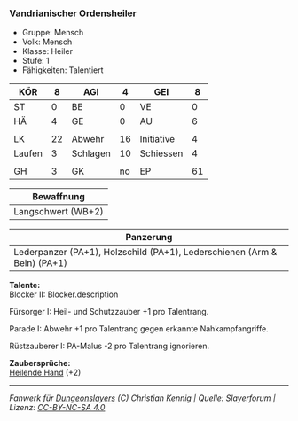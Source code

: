 ### Vandrianischer Ordensheiler  
- Gruppe: Mensch  
- Volk: Mensch  
- Klasse: Heiler  
- Stufe: 1  
- Fähigkeiten: Talentiert  


| KÖR | 8 | AGI | 4 | GEI | 8 |
| --- | --- | --- | --- | --- | --- |
| ST | 0 | BE | 0 | VE | 0 |
| HÄ | 4 | GE | 0 | AU | 6 |
|  |  |  |  |  |  |
| LK | 22 | Abwehr | 16 | Initiative | 4 |
| Laufen | 3 | Schlagen | 10 | Schiessen | 4 |
|  |  |  |  |  |  |
| GH | 3 | GK | no | EP | 61 |


| Bewaffnung |
| --- |
| Langschwert (WB+2) |


| Panzerung |
| --- |
| Lederpanzer (PA+1), Holzschild (PA+1), Lederschienen (Arm & Bein) (PA+1) |


**Talente:**  
Blocker II: Blocker.description

Fürsorger I: Heil- und Schutzzauber +1 pro Talentrang.

Parade I: Abwehr +1 pro Talentrang gegen erkannte Nahkampfangriffe.

Rüstzauberer I: PA-Malus -2 pro Talentrang ignorieren.


**Zaubersprüche:**  
[Heilende Hand](/grw/zauber/heilende-hand.md) (+2)




___
*Fanwerk für [Dungeonslayers](https://www.dungeonslayers.net/) (C) Christian Kennig | Quelle: Slayerforum | Lizenz: [CC-BY-NC-SA 4.0](https://creativecommons.org/licenses/by-nc-sa/4.0/deed.de)*